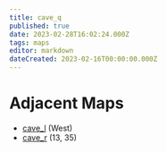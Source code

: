 ```yaml
---
title: cave_q
published: true
date: 2023-02-28T16:02:24.000Z
tags: maps
editor: markdown
dateCreated: 2023-02-16T00:00:00.000Z
---
```



# Adjacent Maps
 * [cave_l](/maps/cave_l) (West)
 * [cave_r](/maps/cave_r) (13, 35)
